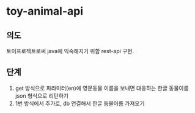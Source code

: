 # toy-animal-api

## 의도
토이프로젝트로써 java에 익숙해지기 위함
rest-api 구현.

## 단계
1. get 방식으로 파라미터(en)에 영문동물 이름을 보내면 대응하는 한글 동물이름 json 형식으로 리턴하기
2. 1번 방식에서 추가로, db 연결해서 한글 동물이름 가져오기
